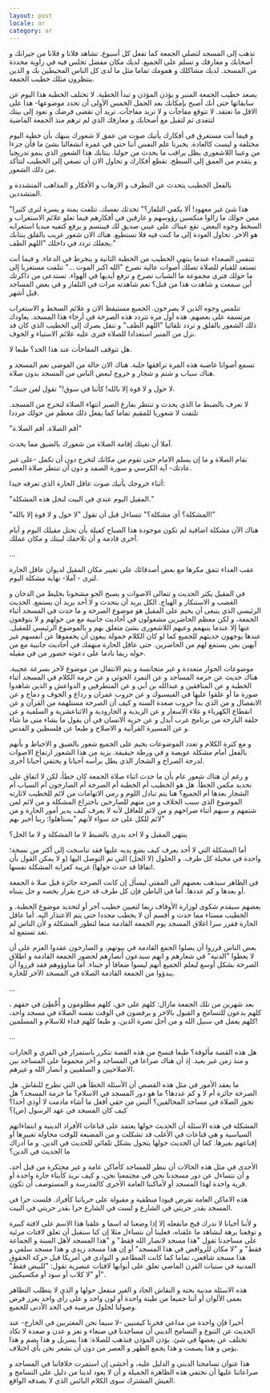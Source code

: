 ```yaml
---
layout: post
locale: ar
category: ar
---
```


تذهب إلى المسجد لتصلي الجمعة كما تفعل كل أسبوع. تشاهد فلانا و فلانا  من جيرانك و أصحابك و معارفك و تسلم على الجميع. لديك مكان مفضل تجلس فيه في زاوية محددة من المسجد. لديك مشاكلك و همومك تماما مثل ما لدى كل الناس المحيطين بك و الذين ينتظرون مثلك خطيب الجمعة.

يصعد خطيب الجمعة المنبر و يؤذن المؤذن و تبدأ الخطبة. لا تختلف الخطبة هذا اليوم عن سابقاتها حتى أنك أصبح بإمكانك بعد الجمل الخمس الأولى أن تحدد موضوعها- هذا على الاقل ما تعتقد. لا تتوقع مفاجآت و لا تريد مفاجآت. تريد أن تقضى فرضك و تعود إلى بيتك لتتغدى ثم لتقيل مع أصحابك و معارفك الذي لم ترهم منذ الجمعة الماضية

و فيما أنت مستغرق في أفكارك يأتيك صوت من عمق لا شعورك ينبهك بأن خطبة اليوم مختلفة و ليست كالعادة. يخبرنا علم النفس أننا حتى في غمرة انشغالنا بشئ ما فأن جزءا من وعينا اللاشعورى يظل يراقب ما يحدث من حولنا. ينتابك هذا الشعور الذي ينمو تدريجيا و يتقدم من العمق إلى السطح. تقطع أفكارك و تحاول الان أن تصغي إلى الخطيب لتتأكد من ذلك الشعور. 

بالفعل الخطيب يتحدث عن التطرف و الارهاب و الأفكار و المذاهب المتشددة و المتشددين. 

"هذا شئ غير معهود! ألا يكفي التلفاز؟" تحدثك نفسك. تتلفت يمنة و يسرة لترى كثيرا ممن حولك ما زالوا منكسين رؤوسهم و غارقين في أفكارهم فيما تعلو علائم الاستغراب و السخط وجوه البعض. تقع عيناك على عيني صديق لك فيبتسم و يرفع كتفيه مبديا استغرابه هو الاخر. تحاول العودة إلى ما كنت فيه فلا تستطيع. هناك الان شعور غريب بالقلق ينتابك يجعلك تردد في داخلك "اللهم الطف." 

تتنفس الصعداء عندما ينتهى الخطيب من الخطبة الثانية و ينخرط في الدعاء. و فيما أنت تستعد للقيام للصلاة تصلك أصوات عالية تصرخ "الله اكبر الموت …" تتلفت مستغربا إلى ما حولك فترى مجموعة ما الشباب تصرخ و ترفع أيديها في الهواء. تستدعى من ذاكرتك أين سمعت و شاهدت هذا من قبل؟ نعم شاهدته مرات في التلفاز و في بعض المساجد قبل أشهر.

تتلمس وجوه الذين لا يصرخون. الجميع مستيقظ الان و علائم السخط و الاستغراب مرتسمة على بعضهم. هذه أول مرة تتردد هذه الصرخة في أرجاء هذا المسجد. يعاودك ذلك الشعور بالقلق و تردد تلقائيا "اللهم الطف" و تنقل بصرك إلى الخطيب الذي كان قد نزل من المنبر استعدادا للصلاة فترى عليه علائم الاستياء و الخوف.

هل تتوقف المفاجأت عند هذا الحد؟ طبعا لا.

تسمع أصواتا غاضبة هذه المرة ترافقها جلبة. هناك الان حالة من الفوضى تعم المسجد و هناك سباب و شتم  و شجار و خروج لبعض الناس من المسجد بدون صلاة.

"لا حول و لا قوة إلا بالله! كأننا في سوق!" تقول لمن جنبك.

لا تعرف بالضبط ما الذي يحدث و تنتظر بفارغ الصبر انتهاء الصلاة لتخرج من المسجد. تلتفت لا شعوريا للمقيم تماما كما يفعل ذلك معظم من حولك مرددا

"أقم الصلاة. أقم الصلا.ة" 

آملا أن تغيثك إقامة الصلاة من شعورك بالضيق مما يحدث.

تقام الصلاة و ما إن يسلم الامام حتى تقوم من مكانك لتخرج دون أن تكمل -على غير عادتك- آية الكرسي و سورة الصمد و دون أن تنتظر صلاة العصر.

أثناء خروجك يأتيك صوت عاقل الحارة الذي تعرفه جيدا:

"المقيل اليوم عندي في البيت لنحل هذه المشكلة."

"المشكلة؟ أي مشكلة؟" تتساءل قبل أن تقول "لا حول و لا قوة إلا بالله!"

هناك الآن مشكلة اضافية لم تكون موجودة هذا الصباح كفيلة بأن تحتل مقيلك اليوم و أيام أخرى قادمة و أن تلاحقك لبيتك و مكان عملك. 

…

عقب الغداء تتفق مكرها مع بعض أصدقائك على تغيير مكان المقيل لديوان عاقل الحارة لترى - آملا- نهاية مشكلة اليوم.

في المقيل يكثر الحديث و تتعالى الاصوات و يصبح الجو مشحونا بخليط من الدخان و الغضب و الاستنكار و الهياج. الكل يريد أن يتحدث و لا أحد يريد أن يستمع. الحديث الرئيسي الذي ينبغى أن يخيم على المقيل هو موضوع الصرخة  و ما حدث في المسجد أثناء الجمعة، و لكن معظم الحاضرين مشغولون في أحاديث جانبية مع من حولهم و لا يتوقفون عنها إلا عندما ينبهمم وعيهم اللاشعورى بشئ  متعلق بهم و بالموضوع الرئيسي للمقيل. عندها يوجهون حديثهم  للجميع كما لو كان الكلام حمولة يبغون أن يخففوها عن أنفسهم غير آبهين بمن يستمع لهم من الحاضرين. حتى عاقل الحارة منهمك في أحاديث جانبية مع من حوله ربما نادما على دعوته  حضور من في مقيله.

موضوعات الحوار متعددة و غير متجانسة و يتم الانتقال من موضوع لآخر بسرعة عجيبة. هناك حديث عن حرمة المساجد و عن التمرد الحوثي و عن حرمة الكلام في المسجد أثناء الخطبة و عن المنافقين و عبدالله بن أبي و عن المتطرفين و الدواعش و الذين شاهدوا صورة ما أو علقوا عليها في الفيسبوك و عن حروب عمران و رداع و الجوف و دماج و عن الانفصال و من الذي بدأ حروب صعدة الستة و كيف أن الصرخة مستلهمة من القرآن و عن انقطاع الكهرباء و غلاء الاسعار و عن الزيدية و الجارودية و الاثناعشرية و السلفية و عن حلقة البارحة من برنامج عرب أيدل و  عن حرية الانسان في أن يقول ما يشاء متى ما شاء و عن المسيرة القرآنية و الاصلاح  و طبعا عن فلسطين و القدس.

و مع كثرة الكلام و تعدد الموضوعات يخيم على الجميع  شعور بالضيق و الاحباط و بأنهم بالفعل أمام مشكلة عويصة  و في  ورطة حيقيقة. يزيد من هذا الشعور ارتفاع الاصوات لدرجة الصراخ و الشجار الذي يطل برأسه أحيانا و يختفي أحيانا أخرى.

 و رغم أن هناك شعور عام بأن ما حدث اثناء صلاة الجمعة كان خطأ، لكن لا اتفاق على تحديد مكمن الخطأ. هل هو الخطيب أم الخطبة أم الصرخة أم الصارخون أم السباب أم الشجار بعدها أم الجميع؟ هنا يتم تبادل اللوم  و رمي  الاتهامات من لائم للخطيب لاثارته الموضوع الذي سبب الخلاف و من متهم للصارخين باختراع المشكلة و من لائم لمن شتمهم و سبهم أثناء صراخهم و من لائم للعاقل لأنه لا يعرف كيف يدير أمور الحارة و من لائم للكل على حد سواء لأنهم "يستاهلوا؛ ربنا أخبر بهم"

ينتهي المقيل و لا احد يدري بالضبط  لا ما المشكلة و لا ما الحل؟ 

أما المشكلة التي لا أحد يعرف كيف يضع يديه عليها فقد تناسخت إلى أكثر من نسخة؛ واحدة في مخيلة كل طرف. و الحلول (لا الحل) التي تم التوصل اليها (و لا يمكن القول بأن اتفاقا قد حدث حولها) غريبة كغرابة المشكلة نفسها.

في الظاهر سيذهب بعضهم الى المفتي ليسأل إن كانت الصرخة جائزة قبل صلا ة الجمعة أو بعدها و كم عددها. أما في الباطن فإن كل طرف قد خرج بقرار يخصه و حل يتبناه.

بعضهم سيقدم شكوى لوزارة الأوقاف ربما لتعيين خطيب آخر أو لتحديد موضوع الخطبة.  و الخطيب مستاء مما حدث و أقسم أن لا يخطب مجددا حتى يتم الاعتذار اليه. أما عاقل الحارة فقرر سرا اغلاق المسجد يوم الجمعة القادمة منعا لتطور المشكلة و لأن الناس لم تعد تستمع له. 

بعض الناس قرروا أن يصلوا الجمع القادمة في بيوتهم،  و الصارخون عقدوا العزم على أن لا يعطوا "الدنية" في شعارهم و انهم سيدعون أنصارهم لحضور الجمعة القادمة و اطلاق الصرخة بشكل أوسع ليعلم الجميع أنهم ليسوا ضعافا أو جبناء. أما مناوؤوهم فقد قرروا أن يبدؤوا من الجمعة القادمة الصلاة في المسجد الآخر للحارة.

...

بعد شهرين من تلك الجمعة مازال: كلهم على حق، كلهم مظلومون و أُخْطِئ في حقهم ، كلهم يدعون للتسامح و القبول بالاخر و يرفضون في الوقت نفسه الصلاة في مسجد واحد، كلهم يعمل في سبيل الله و من أجل نصرة الدين، و طبعا كلهم فداء للاسلام و المسلمين!

...

هل هذه القصة مألوفة؟ طبعا فنسخ من هذه القصة تتكرر باستمرار في القرى و الحارات و منذ زمن غير بعيد.  إذ أن هناك صراعا في المساجد و آخر محموما على المساجد بين الاصلاحيين و السلفيين و أنصار الله و غيرهم.

ما يعقد الأمور في مثل هذه القصص أن الأسئلة الخطأ هي التي تطرح للنقاش. هل الصرخة جائزة أم لا و كم عددها؟ ما هو دور المسجد في الاسلام؟ ما حرمة المسجد؟ هل تجوز الصلاة في مساجد المخالفين؟ أليس من حقي أفعل ما أشاء مادمت لا أوذي أحدا؟ كيف كان المسجد في عهد الرسول (ص)؟

المشكلة في هذه الاسئلة أن الحديث حولها يعتمد على قناعات الأفراد الدينية و انتماءاتهم السياسية و هي قناعات في الأغلب قد تشكلت و من المضيعة للوقت محاولة تغييرها أو إقناعهم بغيرها. كما أن الحديث حولها يتحول بشكل تلقائي للحديث في الدين. و ما أدراك ما الحديث في الدين؟

الأجدى في مثل هذه الحالات أن ننظر للمساجد كأماكن عامة و غير محتكرة من قبل أحد، و أن نتساءل عن دور مسجدنا نحن في مجتمعنا نحن، و كيف نريد كأبناء حارة واحدة أو قرية واحدة لهذا المسجد أو لأماكننا العامة الأخرى كالمدرسة و المستوصف أن تكون. 

هذه الاماكن العامة تفرض قيودا منطقية و مقبولة على حرياتنا كأفراد. فلست حرا في المسجد بقدر حريتي في الشارع و لست في الشارع حرا بقدر حريتي في البيت.

و لأننا أحيانا لا ندرك قبح مانفعله إلا إذا وضعنا له اسما و علقنا هذا الاسم على لافتة كبيرة و توقفنا برهة  لنشاهد ما علقناه، فعلينا أن نتساءل مثلا إن كنا سنقبل أن تعلق لافتات مرئية على مساجدنا تقول "هذا مسجد لانصار الله فقط" و "هذا المسجد لأهل السنة و الجماعة فقط" و "لا مكان للروافض في هذا المسجد" أو إن هذا مسجد زيدي و هذا مسجد سلفي و هذا مسجد شافعي، تماما كما كانت المطاعم و النوادي في أمريكا قبل حركة الحقوق المدنية في ستيات القرن الماضي تعلق على أبوابها لافتات عنصرية تقول: "للبيض فقط" أو "لا كلاب أو سود أو مكسيكيين".

هذه الاسئلة مدنية بحتة و النقاش الجاد و الغير منفعل حولها  و الذي لا يتطلب التظاهر بعمى الألوان أو أننا جميعا من طينة واحدة أو لون واحد و على رأي واحد يعزز فرص وصولنا لحلول مرضية في الحد الأدنى للجميع.

أخيرا فإن واحدة من مداعي فخرنا كيمنيين -لا سيما نحن المغتربين في الخارج- عند الحديث عن التنوع و التسامح الديني أن مساجدنا في صنعاء و تعز و عدن و صعدة لا تكاد تختلف عن بعضها في شئ. يؤذن المؤذن فنذهب للصلاة: هذا يسربل و هذا يضم و هذا يؤمن و هذا يصمت و هذا يجمع الظهر و العصر من دون أن نشعر نحن بأي اختلاف. 

هذا عنوان تسامحنا الديني و الدليل عليه، و أخشى إن استمرت خلافاتنا في المساجد و صراعاتنا عليها أن تختفي هذه الظاهرة الجميلة و أن لا يعود لدينا من دليل على التسامح و العيش المشترك سوى الكلام البائس الذي لا يصدقه الواقع.